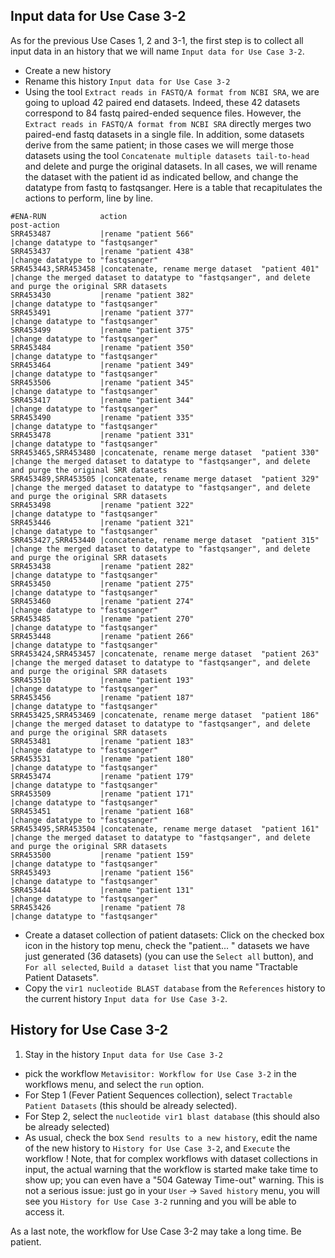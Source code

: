 ## Input data for Use Case 3-2

As for the previous Use Cases 1, 2 and 3-1, the first step is to collect all input data in an history that we will name `Input data for Use Case 3-2`. 

- Create a new history
- Rename this history `Input data for Use Case 3-2`
- Using the tool `Extract reads in FASTQ/A format from NCBI SRA`, we are going to upload 42 paired end datasets. Indeed, these 42 datasets correspond to 84 fastq paired-ended sequence files. However, the `Extract reads in FASTQ/A format from NCBI SRA` directly merges two paired-end fastq datasets in a single file. In addition, some datasets derive from the same patient; in those cases we will merge those datasets using the tool `Concatenate multiple datasets tail-to-head` and delete and purge the original datasets. In all cases, we will rename the dataset with the patient id as indicated bellow, and change the datatype from fastq to fastqsanger.
Here is a table that recapitulates the actions to perform, line by line.
```
#ENA-RUN            action		                                        post-action
SRR453487           |rename	"patient 566"	                            |change datatype to "fastqsanger"
SRR453437	        |rename	"patient 438"	                            |change datatype to "fastqsanger"
SRR453443,SRR453458	|concatenate, rename merge dataset	"patient 401"	|change the merged dataset to datatype to "fastqsanger", and delete and purge the original SRR datasets
SRR453430	        |rename	"patient 382"	                            |change datatype to "fastqsanger"
SRR453491	        |rename	"patient 377"	                            |change datatype to "fastqsanger"
SRR453499	        |rename	"patient 375"	                            |change datatype to "fastqsanger"
SRR453484	        |rename	"patient 350"	                            |change datatype to "fastqsanger"
SRR453464	        |rename	"patient 349"	                            |change datatype to "fastqsanger"
SRR453506	        |rename	"patient 345"	                            |change datatype to "fastqsanger"
SRR453417	        |rename	"patient 344"	                            |change datatype to "fastqsanger"
SRR453490	        |rename	"patient 335"	                            |change datatype to "fastqsanger"
SRR453478	        |rename	"patient 331"	                            |change datatype to "fastqsanger"
SRR453465,SRR453480	|concatenate, rename merge dataset	"patient 330"	|change the merged dataset to datatype to "fastqsanger", and delete and purge the original SRR datasets
SRR453489,SRR453505	|concatenate, rename merge dataset	"patient 329"	|change the merged dataset to datatype to "fastqsanger", and delete and purge the original SRR datasets
SRR453498	        |rename	"patient 322"	                            |change datatype to "fastqsanger"
SRR453446	        |rename	"patient 321"	                            |change datatype to "fastqsanger"
SRR453427,SRR453440	|concatenate, rename merge dataset	"patient 315"	|change the merged dataset to datatype to "fastqsanger", and delete and purge the original SRR datasets
SRR453438	        |rename	"patient 282"	                            |change datatype to "fastqsanger"
SRR453450	        |rename	"patient 275"	                            |change datatype to "fastqsanger"
SRR453460	        |rename	"patient 274"	                            |change datatype to "fastqsanger"
SRR453485	        |rename	"patient 270"	                            |change datatype to "fastqsanger"
SRR453448	        |rename	"patient 266"	                            |change datatype to "fastqsanger"
SRR453424,SRR453457	|concatenate, rename merge dataset	"patient 263"	|change the merged dataset to datatype to "fastqsanger", and delete and purge the original SRR datasets
SRR453510	        |rename	"patient 193"	                            |change datatype to "fastqsanger"
SRR453456	        |rename	"patient 187"	                            |change datatype to "fastqsanger"
SRR453425,SRR453469	|concatenate, rename merge dataset	"patient 186"	|change the merged dataset to datatype to "fastqsanger", and delete and purge the original SRR datasets
SRR453481	        |rename	"patient 183"	                            |change datatype to "fastqsanger"
SRR453531	        |rename	"patient 180"	                            |change datatype to "fastqsanger"
SRR453474	        |rename	"patient 179"	                            |change datatype to "fastqsanger"
SRR453509	        |rename	"patient 171"	                            |change datatype to "fastqsanger"
SRR453451	        |rename	"patient 168"	                            |change datatype to "fastqsanger"
SRR453495,SRR453504	|concatenate, rename merge dataset	"patient 161"	|change the merged dataset to datatype to "fastqsanger", and delete and purge the original SRR datasets
SRR453500	        |rename	"patient 159"	                            |change datatype to "fastqsanger"
SRR453493	        |rename	"patient 156"	                            |change datatype to "fastqsanger"
SRR453444	        |rename	"patient 131"	                            |change datatype to "fastqsanger"
SRR453426	        |rename	"patient 78	                                |change datatype to "fastqsanger"
```
- Create a dataset collection of patient datasets: Click on the checked box icon in the history top menu, check the "patient... " datasets we have just generated (36 datasets) (you can use the `Select all` button), and `For all selected`, `Build a dataset list` that you name "Tractable Patient Datasets".
- Copy the `vir1 nucleotide BLAST database` from the `References` history to the current history `Input data for Use Case 3-2`.

## History for Use Case 3-2
1. Stay in the history `Input data for Use Case 3-2`
- pick the workflow `Metavisitor: Workflow for Use Case 3-2` in the workflows menu, and select the `run` option.
- For Step 1 (Fever Patient Sequences collection), select `Tractable Patient Datasets` (this should be already selected).
- For Step 2, select the `nucleotide vir1 blast database` (this should also be already selected)
- As usual, check the box `Send results to a new history`, edit the name of the new history to `History for Use Case 3-2`, and `Execute` the workflow ! Note, that for complex workflows with dataset collections in input, the actual warning that the workflow is started make take time to show up; you can even have a "504 Gateway Time-out" warning. This is not a serious issue: just go in your `User` -> `Saved history` menu, you will see you `History for Use Case 3-2` running and you will be able to access it.

As a last note, the workflow for Use Case 3-2 may take a long time. Be patient.
















